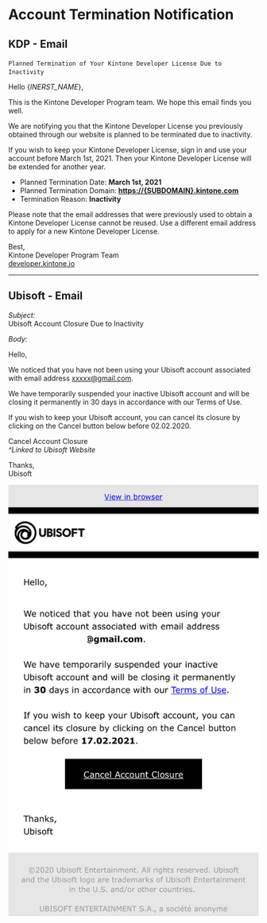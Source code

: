 # Account Termination Notification

## KDP - Email

`Planned Termination of Your Kintone Developer License Due to Inactivity`

Hello {_INERST_NAME_},

This is the Kintone Developer Program team. We hope this email finds you well.

We are notifying you that the Kintone Developer License you previously obtained through our website is planned to be terminated due to inactivity.

If you wish to keep your Kintone Developer License, sign in and use your account before March 1st, 2021. Then your Kintone Developer License will be extended for another year.

  * Planned Termination Date: **March 1st, 2021**
  * Planned Termination Domain: **<https://{SUBDOMAIN}.kintone.com>**
  * Termination Reason: **Inactivity**

Please note that the email addresses that were previously used to obtain a Kintone Developer License cannot be reused.
Use a different email address to apply for a new Kintone Developer License.

Best,  
Kintone Developer Program Team  
[developer.kintone.io](https://developer.kintone.io)  

---

## Ubisoft - Email
*Subject:*  
Ubisoft Account Closure Due to Inactivity

*Body:*

Hello,

We noticed that you have not been using your Ubisoft account associated with email address xxxxx@gmail.com.  

We have temporarily suspended your inactive Ubisoft account and will be closing it permanently in 30 days in accordance with our Terms of Use.  

If you wish to keep your Ubisoft account, you can cancel its closure by clicking on the Cancel button below before 02.02.2020.  

Cancel Account Closure  
*^Linked to Ubisoft Website*

Thanks,  
Ubisoft

![Screenshot of the email above](./img/UBISOFT_01.png)
